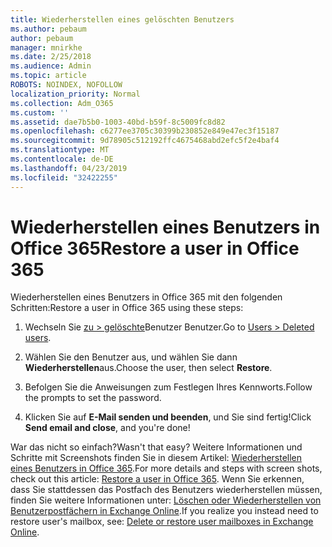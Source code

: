 ```yaml
---
title: Wiederherstellen eines gelöschten Benutzers
ms.author: pebaum
author: pebaum
manager: mnirkhe
ms.date: 2/25/2018
ms.audience: Admin
ms.topic: article
ROBOTS: NOINDEX, NOFOLLOW
localization_priority: Normal
ms.collection: Adm_O365
ms.custom: ''
ms.assetid: dae7b5b0-1003-40bd-b59f-8c5009fc8d82
ms.openlocfilehash: c6277ee3705c30399b230852e849e47ec3f15187
ms.sourcegitcommit: 9d78905c512192ffc4675468abd2efc5f2e4baf4
ms.translationtype: MT
ms.contentlocale: de-DE
ms.lasthandoff: 04/23/2019
ms.locfileid: "32422255"
---
```

# <a name="restore-a-user-in-office-365"></a><span data-ttu-id="64c9c-102">Wiederherstellen eines Benutzers in Office 365</span><span class="sxs-lookup"><span data-stu-id="64c9c-102">Restore a user in Office 365</span></span>

<span data-ttu-id="64c9c-103">Wiederherstellen eines Benutzers in Office 365 mit den folgenden Schritten:</span><span class="sxs-lookup"><span data-stu-id="64c9c-103">Restore a user in Office 365 using these steps:</span></span>
  
1. <span data-ttu-id="64c9c-104">Wechseln Sie [zu \> gelöschte](https://admin.microsoft.com/adminportal/home#/deletedusers)Benutzer Benutzer.</span><span class="sxs-lookup"><span data-stu-id="64c9c-104">Go to [Users \> Deleted users](https://admin.microsoft.com/adminportal/home#/deletedusers).</span></span>
    
2. <span data-ttu-id="64c9c-105">Wählen Sie den Benutzer aus, und wählen Sie dann **Wiederherstellen**aus.</span><span class="sxs-lookup"><span data-stu-id="64c9c-105">Choose the user, then select **Restore**.</span></span>
    
3. <span data-ttu-id="64c9c-106">Befolgen Sie die Anweisungen zum Festlegen Ihres Kennworts.</span><span class="sxs-lookup"><span data-stu-id="64c9c-106">Follow the prompts to set the password.</span></span>
    
4. <span data-ttu-id="64c9c-107">Klicken Sie auf **E-Mail senden und beenden**, und Sie sind fertig!</span><span class="sxs-lookup"><span data-stu-id="64c9c-107">Click **Send email and close**, and you're done!</span></span>
    

<span data-ttu-id="64c9c-108">War das nicht so einfach?</span><span class="sxs-lookup"><span data-stu-id="64c9c-108">Wasn't that easy?</span></span> <span data-ttu-id="64c9c-109">Weitere Informationen und Schritte mit Screenshots finden Sie in diesem Artikel: [Wiederherstellen eines Benutzers in Office 365](https://support.office.com/article/2c261e42-5dd1-48b0-845f-2a016d29cfc1.aspx).</span><span class="sxs-lookup"><span data-stu-id="64c9c-109">For more details and steps with screen shots, check out this article: [Restore a user in Office 365](https://support.office.com/article/2c261e42-5dd1-48b0-845f-2a016d29cfc1.aspx).</span></span> <span data-ttu-id="64c9c-110">Wenn Sie erkennen, dass Sie stattdessen das Postfach des Benutzers wiederherstellen müssen, finden Sie weitere Informationen unter: [Löschen oder Wiederherstellen von Benutzerpostfächern in Exchange Online](https://docs.microsoft.com/exchange/recipients-in-exchange-online/delete-or-restore-mailboxes).</span><span class="sxs-lookup"><span data-stu-id="64c9c-110">If you realize you instead need to restore user's mailbox, see: [Delete or restore user mailboxes in Exchange Online](https://docs.microsoft.com/exchange/recipients-in-exchange-online/delete-or-restore-mailboxes).</span></span>